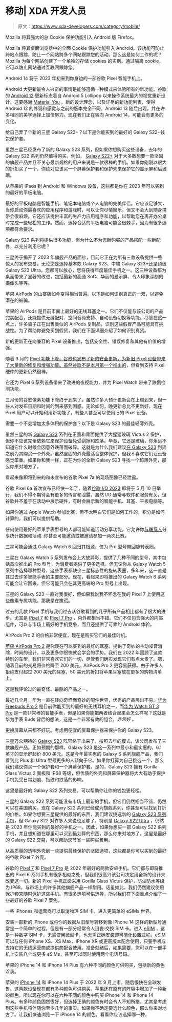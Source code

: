 # 移动| XDA 开发人员

> 原文：<https://www.xda-developers.com/category/mobile/>

[](/mozilla-firefox-android-tcp-update/)

Mozilla 将其强大的总 Cookie 保护功能引入 Android 版 Firefox。

Mozilla 将其桌面浏览器中的全面 Cookie 保护功能引入 Android。该功能可防止跨站点跟踪，防止一个网站跨多个网站跟踪您的活动。那么这是如何工作的呢？Mozilla 为每个网站创建了一个单独的存储 cookies 的实例。通过隔离 cookie，它可以防止网站通过互联网跟踪您。

[](/android-14/)

Android 14 将于 2023 年初来到你身边的一部谷歌 Pixel 智能手机上。

Android 大更新最令人兴奋的事情是能够遵循一种模式来体验所有的新功能。谷歌的 [Android 12](https://www.xda-developers.com/android-12/) 更新标志着自 Android 5 Lollipop 以来操作系统最大的视觉重新设计，这要感谢 [Material You](https://www.xda-developers.com/material-you/) 。新的设计理念，以及详尽的新功能列表，使得 Android 12 的外观和感觉与之前的版本完全不同。Android 13 随后出现，并在许多相同的美学选择上加倍努力。现在我们正在转向 Android 14，可能会有更多的变化。

[](/best-samsung-galaxy-s22-plus-wallet-cases/)

给自己弄了个新的三星 Galaxy S22+？以下是你能买到的最好的 Galaxy S22+钱包保护套。

虽然三星已经发布了新的 Galaxy S23 系列，但如果你想购买这些设备，去年的 Galaxy S22 系列仍然值得购买。例如， [Galaxy S22+](https://www.xda-developers.com/samsung-galaxy-s22-plus-review/) 对于大多数想要一款坚固的旗舰产品并且不关心最新规格的用户来说是一款很棒的手机。如果你刚刚以很大的折扣买了一个，你绝对应该买一个屏幕保护套和保护壳来保护它的显示屏和后玻璃。

[](/best-tablets/)

从苹果的 iPads 到 Android 和 Windows 设备，这些都是你在 2023 年可以买到的最好的平板电脑。

最好的平板电脑是智能手机、笔记本电脑或个人电脑的完美伴侣。它应该足够大，当你启动你最喜欢的应用程序和游戏时，可以让你尽情娱乐，但又不会大到随身携带会很麻烦。它还应该提供丰富的生产力应用程序和功能，以帮助您在离开办公桌时完成一些轻松的工作。然而，选择合适的平板电脑可能会很棘手，因为有很多选项都符合要求。

[](/best-samsung-galaxy-s23-accessories/)

Galaxy S23 系列将提供很多功能，但为什么不为您新购买的产品搭配一些新配件，以充分利用它呢？

三星终于揭开了 2023 年旗舰产品的面纱，目前它正在为所有三款设备提供一些惊人的发布交易。无论您是选择基本款 Galaxy S23、中端 Galaxy S23+还是顶级 Galaxy S23 Ultra，您都可以放心，您将获得年度最佳手机之一。这三种设备都为桌面带来了显著的改进，包括最新的高通 SoC、华丽的显示屏、令人印象深刻的摄像头等等。

[](/how-to-spot-fake-airpods/)

苹果 AirPods 的山寨版如今变得相当普遍。以下是如何识别真正的一双，以避免潜在的被骗。

苹果的 AirPods 是目前市面上最好的无线耳塞之一。它们不仅能与该公司的产品完美配合，还能提供无缝配对、空间音频支持、自动设备切换等功能。尽管在这一点上，许多骗子正在出售类似的 AirPods 复制品，识别这些假冒产品可能具有挑战性。为了帮助你避免买到假货，我们在下面详细介绍了如何识别真货。

[](/pixel-phone-march-2023-security-update/)

新的更新正在向兼容的 Pixel 设备推出，包括安全性、错误修复和其他有价值的增强。

随着 3 月的 [Pixel 功能下降，谷歌也发布了新的安全更新，为新旧 Pixel 设备带来了大量新的修复和增强功能。虽然谷歌不是本月第一个](https://www.xda-developers.com/google-pixel-feature-drop-march-release/)[推出的](https://www.xda-developers.com/samsung-galaxy-s23-s22-s21-s20-march-2023-security-patch-update/)，但看到支持 Pixel 硬件的更新仍然很棒。

[](/google-pixel-feature-drop-march-release/)

它还为 Pixel 6 系列设备带来了改进的夜视能力，并为 Pixel Watch 带来了跌倒检测功能。

三月份的谷歌像素功能下降终于到来了。虽然许多人预计更新会在上周到来，但一些人对发布日期和时间的到来感到困惑。无论如何，晚更新总比不更新好，现在 Pixel 用户可以开始利用新功能了，有些人甚至可以使用旧的 Pixel 设备。

[](/best-thin-cases-samsung-galaxy-s23/)

需要一个不会增加太多体积的保护套？以下是 Galaxy S23 的最佳轻薄外壳。

虽然三星的新 [Galaxy S23](https://www.xda-developers.com/samsung-galaxy-s23/) 系列在正面和背面提供了大猩猩玻璃 Victus 2 保护，但你不应该完全依赖它来保护设备免受刮擦和跌落。毕竟，它还是玻璃，你永远不知道它什么时候会因意外跌落而破碎。这就是为什么我们建议[在 Galaxy S23](https://www.xda-developers.com/best-cases-samsung-galaxy-s23/) 到货之前为其购买一个外壳。虽然坚固的外壳最适合整体保护，但我不喜欢它们让设备感觉笨重。如果你和我一样，正在为你的全新 Galaxy S23 寻找一个超薄外壳，那么你来对地方了。

[](/google-pixel-7a-live-images/)

看起来像即将到来的和未宣布的谷歌 Pixel 7a 的现场图像已经泄露。

谷歌 Pixel 6a 首次宣布已经快一年了，随着[谷歌 I/O 2023](https://www.xda-developers.com/google-io-2023-puzzle/) 即将于 5 月 10 日举行，我们不得不期待会有更多的传言和泄露。虽然 I/O 通常与软件和服务有关，但谷歌并不羞于在活动中展示硬件，有时会展示新的智能手机、耳塞、平板电脑等。

[](/apple-watch-competitions/)

如果你通过 Apple Watch 参加比赛，但不太明白它们是如何工作的，积分是如何计算的，我们可以提供帮助。

任何使用最好的苹果手表型号的人都可能知道活动分享功能，它允许你[与联系人](https://www.xda-developers.com/how-to-add-share-activity-apple-watch/)分享统计数据和活动..你甚至可能邀请或被邀请参加一两次比赛。

[](/samsung-galaxy-watch-6-pro-rotating-bezel/)

三星可能会通过 Galaxy Watch 6 回归其根源，仅为 Pro 型号带回旋转表圈。

三星在 Galaxy Watch 5 系列发布会上大放异彩，提供了几种不同的型号，其中包括首次推出的 Pro 型号，为消费者提供了更多选择。但无论你从 Galaxy Watch 5 系列中选择哪种型号，这些手表都缺少三星标志性的旋转表圈，多年来，这一直是其过去许多智能手表的主要部分。现在，看起来即将推出的 Galaxy Watch 6 系列可能会让它回来，但它可能只会在其更高端的 Pro 型号上出现。

[](/pixel-exclusive-features-google-pixel-7/)

三星的 Galaxy S23 一直对我很好，但如果我说我不怀念在我的 Pixel 7 上使用这些像素专属功能，那我是在撒谎。

过去的几款 Pixel 手机与我们过去从谷歌看到的几乎所有产品相比都有了很大的进步。尤其是 [Pixel 7](https://www.xda-developers.com/google-pixel-7-review/) 和 [Pixel 7 Pro](https://www.xda-developers.com/google-pixel-7-pro-review/) ，内外都相当不错。它们不仅包含强大的内部组件，可以与市场上最好的手机竞争，而且还提供了可靠的 Android 体验。

[](/apple-airpods-pro-2-march-2023-deal/)

AirPods Pro 2 的价格非常便宜，现在是购买它们的最佳时机。

[苹果 AirPods Pro 2](https://www.xda-developers.com/airpods-pro-2-review/) 是你现在可以买到的最好的耳塞，提供了奇妙的主动噪音消除，时尚的设计，以及更多你很快就会学会的手势。我们在 2022 年回顾了这款特别的车型，我们非常喜欢它们的一切，尽管我们确实发现它们有点太贵了。嗯，随着目前的交易将价格降至 200 美元，AirPods Pro 2 更容易获得。由于许多人拒绝支付超过 200 美元的耳塞，50 美元的折扣将苹果耳塞放在更多的购物清单上。

[](/huawei-watch-buds-review/)

这是我评论过的最奇怪、最酷的产品之一。

最近几个月，华为一直在转向奇怪而奇妙的配件世界，优秀的产品层出不穷。[华为 Freebuds Pro 2](https://www.xda-developers.com/huawei-freebuds-pro-2-review/) 是目前你能买到的最好的无线耳机之一，而[华为 Watch GT 3 Pro](https://www.xda-developers.com/huawei-watch-gt-3-pro-review/) 是一款非常棒的智能手表，但是如果你能把两者结合起来会怎么样呢？这就是华为手表 Buds 背后的想法，这是一个非常有效的组合，*非常好* 。

[](/best-samsung-galaxy-s23-screen-protectors/)

更换屏幕从来都不好玩。考虑用便宜的屏幕保护器来保护你的 Galaxy S23。

三星万众期待的 [Galaxy S23](https://www.xda-developers.com/samsung-galaxy-s23/) 阵容终于出来了。按照去年的模式，该公司发布了三款旗舰产品。正如预期的那样，Galaxy S23 是这一系列中最小和最实惠的，6.1 英寸的显示屏起价 800 美元。这是今年最实惠的 Galaxy S 系列旗舰产品，我们看到比 Plus 和 Ultra 型号更多的人倾向于它。如果你打算为自己挑选一个，那么我们建议你买一个保护套和一个屏幕保护套。是的，Galaxy S23 拥有 Gorilla Glass Victus 2 面板和 IP68 等级，但优质的外壳和屏幕保护器将大大有助于保护手机免受日常划痕、指纹和跌落的影响。

[](/best-samsung-galaxy-s22-deals/)

这里是最好的 Galaxy S22 系列交易，可以帮助你让你的钱包更轻松。

三星的 Galaxy S22 系列可能没有市场上最新的手机，但它们仍然相当不错，仍然可以在美国购买。现在 Galaxy S23 系列已经成为旗舰系列，你甚至可以找到打折的价格。如果你想要三星提供的最好的东西，我们建议挑选新的 [Galaxy S23 系列手机](https://www.xda-developers.com/samsung-galaxy-s23-vs-s23-plus-vs-s23-ultra/)，但 Galaxy S22 对许多人来说也足够了。特别是 [Galaxy S22 Ultra](http://www.xda-developers.com/samsung-galaxy-s22-ultra-review/) ，仍然是 2023 年你能买到的最好的手机之一。因此，如果你想买一部 Galaxy S22 系列手机，并且想知道在哪里可以买到最划算的东西，那么你来对地方了。这里是最好的 Galaxy S22 交易，可以帮助您节省一些购买费用。

[](/best-google-pixel-7-cases/)

从高质量的透明外壳到一些提供最佳保护的坚固选项，这些都是你可以买到的最好的谷歌 Pixel 7 外壳。

谷歌的 [Pixel 7](http://www.xda-developers.com/google-pixel-7-review/) 和 [Pixel 7 Pro](http://www.xda-developers.com/google-pixel-7-pro-review/) 是 2022 年最好的两款安卓手机。它们都与即将推出的 Pixel 6 系列手机有很多相似之处，但我们很高兴该公司决定用全新的设计来改变这一切。新的 Pixel 手机正面采用 Gorilla Glass Victus 保护，防尘防水等级为 IP68，与市场上的许多其他旗舰产品一样耐用。话虽如此，我们仍然建议使用保护套来随时保护这些手机。有很多选项可供选择，所以我们在下面重点介绍了一些最好的谷歌 Pixel 7 案例。

[](/how-set-up-transfer-esim-on-iphone/)

一些 iPhones 和运营商可以取消物理 SIM 卡，进入更简单的 eSIMs 世界。

安装一部新的 iPhone 或将你的数据从旧型号转移到像 iPhone 14 这样的新型号通常是一个简单的过程。但是有一部分经常令人沮丧:交换 SIM 卡。进入 [eSIM](https://www.xda-developers.com/how-to-use-esim/) ，这是一种数字 SIM 卡，无需使用微型卡，也无需正确安装即可简化设置过程。eSIM 可以与任何 iPhone XS、XS Max、iPhone XR 或更高版本配合使用，只要手机与支持它的无线运营商或提供商配合使用。准备就绪后，如果需要，您可以在一部手机上安装八个或更多 eSIMs，甚至可以同时使用两个电话号码。

[](/apple-iphone-14-colors/)

苹果的 iPhone 14 和 iPhone 14 Plus 有六种不同的颜色可供购买，包括新的黄色涂装。

苹果的 [iPhone 14](https://www.xda-developers.com/apple-iphone-14/) 和 iPhone 14 Plus 于 2022 年 9 月上市，随后很快在全球发售。这两款设备现在都有多种颜色可供购买。苹果还在原有的阵容中增加了一种新的颜色，所以现在你可以在六种不同的颜色中购买 iPhone 14 和 iPhone 14 Plus。有多种颜色固然很好，但选择正确的颜色有时会令人不知所措，尤其是考虑到这些手机将伴随你至少几年的事实。如果你不确定要选什么颜色，那么你来对地方了。让我们快速浏览一下 iPhone 14 的颜色，看看你应该选择哪一种。